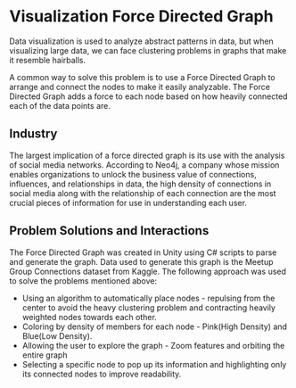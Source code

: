 # Visualization Force Directed Graph
Data visualization is used to analyze abstract patterns in data, but when visualizing large data, we can face clustering problems in graphs that make it resemble hairballs. 

A common way to solve this problem is to use a Force Directed Graph to arrange and connect the nodes to make it easily analyzable. The Force Directed Graph adds a force to each node based on how heavily connected each of the data points are. 

## Industry
The largest implication of a force directed graph is its use with the analysis of social media networks. According to Neo4j, a company whose mission enables organizations to unlock the business value of connections, influences, and relationships in data, the high density of connections in social media along with the relationship of each connection are the most crucial pieces of information for use in understanding each user.

## Problem Solutions and Interactions
The Force Directed Graph was created in Unity using C# scripts to parse and generate the graph. Data used to generate this graph is the Meetup Group Connections dataset from Kaggle. The following approach was used to solve the problems mentioned above:
* Using an algorithm to automatically place nodes - repulsing from the center to avoid the heavy clustering problem and contracting heavily weighted nodes towards each other.
* Coloring by density of members for each node - Pink(High Density) and Blue(Low Density).
* Allowing the user to explore the graph - Zoom features and orbiting the entire graph
* Selecting a specific node to pop up its information and highlighting only its connected nodes to improve readability.



